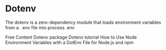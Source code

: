 # Dotenv

The dotenv is a zero-dependency module that loads environment variables from a . env file into process. env

<ResourceGroupTitle>Free Content</ResourceGroupTitle>
<BadgeLink colorScheme='yellow' badgeText='Read' href='https://www.npmjs.com/package/dotenv'>Dotenv package</BadgeLink>
<BadgeLink colorScheme='yellow' badgeText='Read' href='https://zetcode.com/javascript/dotenv/'>Dotenv tutorial</BadgeLink>
<BadgeLink colorScheme='yellow' badgeText='Read' href='https://www.freecodecamp.org/news/how-to-use-node-environment-variables-with-a-dotenv-file-for-node-js-and-npm/'>How to Use Node Environment Variables with a DotEnv File for Node.js and npm</BadgeLink>
